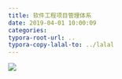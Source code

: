 ```yaml
---
title: 软件工程项目管理体系
date: 2019-04-01 10:00:09
categories:
typora-root-url: ..
typora-copy-lalal-to: ../lalal
---
```


![](/images/20190401095950664.png)
